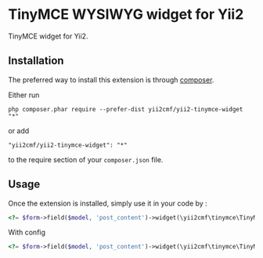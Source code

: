 TinyMCE WYSIWYG widget for Yii2
===============================
TinyMCE widget for Yii2.

Installation
------------

The preferred way to install this extension is through [composer](http://getcomposer.org/download/).

Either run

```
php composer.phar require --prefer-dist yii2cmf/yii2-tinymce-widget "*"
```

or add

```
"yii2cmf/yii2-tinymce-widget": "*"
```

to the require section of your `composer.json` file.


Usage
-----

Once the extension is installed, simply use it in your code by  :

```php
<?= $form->field($model, 'post_content')->widget(\yii2cmf\tinymce\TinyMCE::class) ?>
```
With config
```php
<?= $form->field($model, 'post_content')->widget(\yii2cmf\tinymce\TinyMCE::class, ['height' => '400px', 'width' => '100%', 'plugins' => 'code table media image']) ?>
```

